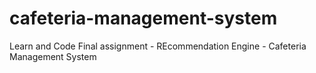 # cafeteria-management-system
Learn and Code Final assignment - REcommendation Engine - Cafeteria Management System
